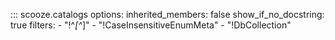 ::: scooze.catalogs
    options:
        inherited_members: false
        show_if_no_docstring: true
        filters:
            <!-- exclude all private/protected objects, keep special ones (default filters) -->
            - "!^_[^_]"
            - "!CaseInsensitiveEnumMeta"
            - "!DbCollection"
